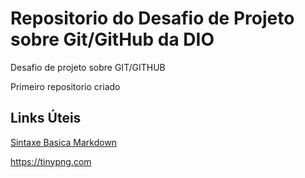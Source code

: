 # Repositorio do Desafio de Projeto sobre Git/GitHub da DIO
Desafio de projeto sobre GIT/GITHUB

Primeiro repositorio criado

## Links Úteis
[Sintaxe Basica Markdown](https://www.markdownguide.org/basic-syntax/)

https://tinypng.com
